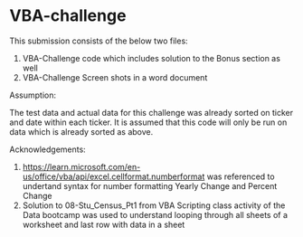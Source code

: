 # VBA-challenge
This submission consists of the below two files:
1) VBA-Challenge code which includes solution to the Bonus section as well
2) VBA-Challenge Screen shots in a word document

Assumption:

The test data and actual data for this challenge was already sorted on ticker and date within each ticker.
It is assumed that this code will only be run on data which is already sorted as above.
  
Acknowledgements:

1) https://learn.microsoft.com/en-us/office/vba/api/excel.cellformat.numberformat was referenced to undertand syntax for number formatting Yearly Change and Percent Change
2) Solution to 08-Stu_Census_Pt1 from VBA Scripting class activity of the Data bootcamp was used to understand looping through all sheets of a worksheet and last row with data in a sheet 

